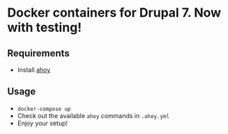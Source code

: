 # Docker containers for Drupal 7. Now with testing!

## Requirements

 - Install [ahoy](https://github.com/ahoy-cli/ahoy)

## Usage

 - `docker-compose up`
 - Check out the available `ahoy` commands in `.ahoy.yml`
 - Enjoy your setup!
